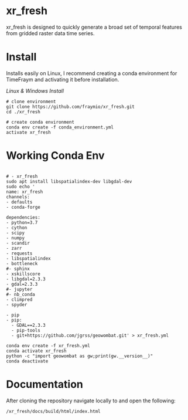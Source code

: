 # xr_fresh
 
xr_fresh is designed to quickly generate a broad set of temporal features from gridded raster data time series. 


# Install
Installs easily on Linux, I recommend creating a conda environment for TimeFraym 
and activating it before installation.  

*Linux & Windows Install*

```
# clone environment
git clone https://github.com/fraymio/xr_fresh.git
cd ./xr_fresh 

# create conda environment 
conda env create -f conda_environment.yml
activate xr_fresh

```

# Working Conda Env
```

# - xr_fresh
sudo apt install libspatialindex-dev libgdal-dev
sudo echo '
name: xr_fresh
channels:
- defaults
- conda-forge

dependencies:
- python=3.7
- cython
- scipy
- numpy
- scandir
- zarr
- requests
- libspatialindex
- bottleneck
#- sphinx
- xskillscore
- libgdal=2.3.3
- gdal=2.3.3
#- jupyter
#- nb_conda
- climpred
- spyder
 
- pip
- pip:
  - GDAL==2.3.3
  - pip-tools
  - git+https://github.com/jgrss/geowombat.git' > xr_fresh.yml

conda env create -f xr_fresh.yml 
conda activate xr_fresh
python -c "import geowombat as gw;print(gw.__version__)"
conda deactivate

```

# Documentation

After cloning the repository navigate locally to and open the following:
```
/xr_fresh/docs/build/html/index.html
```
